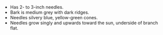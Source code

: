 * Has 2- to 3-inch needles.
* Bark is medium grey with dark ridges.
* Needles silvery blue, yellow-green cones.
* Needles grow singly and upwards toward the sun, underside of branch flat.
